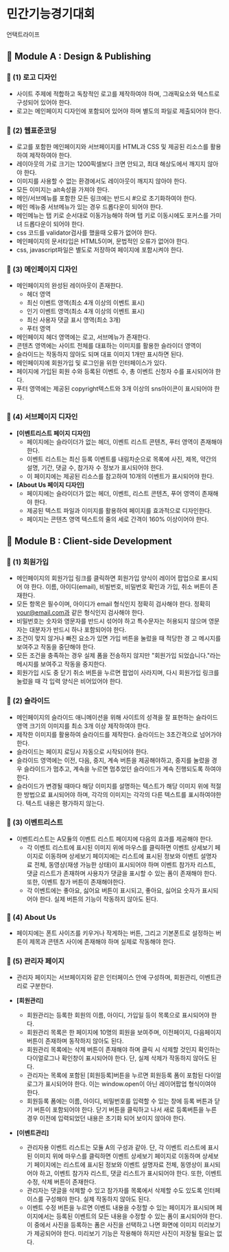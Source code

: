 # 민간기능경기대회
언택트라이프

## 🚀 Module A : Design & Publishing
### 🎯 (1) 로고 디자인
- 사이트 주제에 적합하고 독창적인 로고를 제작하여야 하며, 그래픽요소와 텍스트로 구성되어 있어야 한다.
- 로고는 메인페이지 디자인에 포함되어 있어야 하며 별도의 파일로 제출되어야 한다.

### 🎯 (2) 웹표준코딩
- 로고를 포함한 메인페이지와 서브페이지를 HTML과 CSS 및 제공된 리소스를 활용하여 제작하여야 한다.
- 레이아웃의 가로 크기는 1200픽셀보다 크면 안되고, 최대 해상도에서 깨지지 않아야 한다.
- 이미지를 사용할 수 없는 환경에서도 레이아웃이 깨지지 않아야 한다.
- 모든 이미지는 alt속성을 가져야 한다.
- 메인/서브메뉴를 포함한 모든 링크에는 반드시 #으로 초기화하여야 한다.
- 메인 메뉴중 서브메뉴가 있는 경우 드롭다운이 되어야 한다.
- 메인메뉴는 탭 키로 순서대로 이동가능해야 하며 탭 키로 이동시에도 포커스를 가미녀 드롭다운이 되어야 한다.
- css 코드를 validator검사를 했을때 오류가 없어야 한다.
- 메인페이지의 문서타입은 HTML5이며, 문법적인 오류가 없어야 한다.
- css, javascript파일은 별도로 저장하여 페이지에 포함시켜야 한다.

### 🎯 (3) 메인페이지 디자인 
- 메인페이지의 완성된 레이아웃이 존재한다.
	- 헤더 영역
	- 최신 이벤트 영역(최소 4개 이상의 이벤트 표시)
	- 인기 이벤트 영역(최소 4개 이상의 이벤트 표시)
	- 최신 사용자 댓글 표시 영역(최소 3개)
	- 푸터 영역
- 메인페이지 헤더 영역에는 로고, 서브메뉴가 존재한다.
- 콘텐츠 영역에는 사이트 전체를 대표하는 이미지를 활용한 슬라이더 영역이 
- 슬라이드는 작동하지 않아도 되며 대표 이미지 1개만 표시하면 된다.
- 메인페이지에 회원가입 및 로그인을 위한 인터페이스가 있다.
- 페이지에 가입된 회원 수와 등록된 이벤트 수, 총 이벤트 신청자 수를 표시되어야 한다.
- 푸터 영역에는 제공된 copyright텍스트와 3개 이상의 sns아이콘이 표시되어야 한다.

### 🎯 (4) 서브페이지 디자인
- __[이벤트리스트 페이지 디자인]__
	- 페이지에는 슬라이더가 없는 헤더, 이벤트 리스트 콘텐츠, 푸터 영역이 존재해야 한다.
	- 이벤트 리스트는 최신 등록 이벤트를 내림차순으로 목록에 사진, 제목, 약간의 설명, 기간, 댓글 수, 참가자 수 정보가 표시되어야 한다.
	- 이 페이지에는 제공된 리소스를 참고하여 10개의 이벤트가 표시되어야 한다.
- __[About Us 페이지 디자인]__
	- 페이지에는 슬라이더가 없는 헤더, 이벤트, 리스트 콘텐츠, 푸어 영역이 존재해야 한다.
	- 제공된 텍스트 파일과 이미지를 활용하여 페이지를 효과적으로 디자인한다.
	- 페이지는 콘텐츠 영역 텍스트의 줄의 세로 간격이 160% 이상이어야 한다.

## 🚀 Module B : Client-side Development
### 🎯 (1) 회원가입
- 메인페이지의 회원가입 링크를 클릭하면 회원가입 양식이 레이어 팝업으로 표시되어
야 한다. 이름, 아이디(email), 비빌번호, 비밀번호 확인과 가입, 취소 버튼이
존재한다.
- 모든 항목은 필수이며, 아이디가 email 형식인지 정확히 검사해야 한다. 정확히 your@email.com과 같은 형식인지 검사해야 한다.
- 비밀번호는 숫자와 영문자를 반드시 섞어야 하고 특수문자는 허용되지 않으며 영문
자는 대분자가 반드시 하나 포함되어야 한다.
- 조건이 맞지 않거나 빠진 요소가 있면 가입 버튼을 눌렀을 때 적당한 경
고 메시지를 보여주고 작동을 중단해야 한다.
- 모든 조건을 충족하는 경우 실제 폼을 전송하지 않지만 "회원가입 되었습니다."라는
메시지를 보여주고 작동을 중지한다.
- 회원가입 시도 중 닫기 취소 버튼을 누르면 팝업이 사라지며, 다시 회원가입 링크를
눌렀을 때 각 입력 양식은 비어있어야 한다.

### 🎯 (2) 슬라이드
- 메인페이지의 슬라이드 애니메이션을 위해 사이트의 성격을 잘 표현하는 슬라이드 영역 크기의 이미지를 최소 3개 이상 제작하여야 한다.
- 제작한 이미지를 활용하여 슬라이드를 제작한다. 슬라이드는 3초간격으로 넘어가야 한다.
- 슬라이드는 페이지 로딩시 자동으로 시작되어야 한다.
- 슬라이드 영역에는 이전, 다음, 중지, 계속 버튼을 제공해야하고, 중지를 눌렀을 경우 슬라이드가 멈추고, 계속을 누르면 멈추었던 슬라이드가 계속 진행되도록 하여야 한다.
- 슬라이드가 변경될 때마다 해당 이미지를 설명하는 텍스트가 해당 이미지 위에 적절한 방법으로 표시되어야 하며, 각각의 이미지는 각각의 다른 텍스트를 표시하여야한다. 텍스트 내용은 평가하지 않는다.

### 🎯 (3) 이벤트리스트
- 이벤트리스트는 A모듈의 이벤트 리스트 페이지에 다음의 효과를 제공해야 한다.
	- 각 이벤트 리스트에 표시된 이미지 위에 마우스를 클릭하면 이벤트 상세보기 페이지로 이동하며 상세보기 페이지에는 리스트에 표시된 정보와 이벤트 설명자료 전체, 동영상(재생 가능한 상태)이 표시되어야 하며 이벤트 참가자 리스트, 댓글 리스트가 존재하며 사용자가 댓글을 표시할 수 있는 폼이 존재해야 한다. 또한, 이벤트 참가 버튼이 존재해야한다.
	- 각 이벤트에는 좋아요, 싫어요 버튼이 표시되고, 좋아요, 싫어요 숫자가 표시되어야 한다. 실제 버튼의 기능이 작동하지 않아도 된다.

### 🎯 (4) About Us
- 페이지에는 폰트 사이즈를 키우거나 작게하는 버튼, 그리고 기본폰트로 설정하는 버튼이 제목과 콘텐츠 사이에 존재해야 하며 실제로 작동해야 한다.

### 🎯 (5) 관리자 페이지
- 관리자 페이지는 서브페이지와 같은 인터페이스 안에 구성하며, 회원관리, 이벤트관리로 구분한다.
- __[회원관리]__
	- 회원관리는 등록한 회원의 이름, 아이디, 가입일 등이 목록으로 표시되어야 한다.
	- 회원관리 목록은 한 페이지에 10명의 회원을 보여주며, 이전페이지, 다음페이지 버튼이 존재하며 동작하지 않아도 된다.
	- 회원관리 목록에는 삭제 버튼이 존재해야 하며 클릭 시 삭제할 것인지 확인하는 다이얼로그나 확인창이 표시되어야 한다. 단, 실제 삭제가 작동하지 않아도 된다.
	- 관리자는 목록에 포함된 [회원등록]버튼을 누르면 회원등록 폼이 포함된 다이얼로그가 표시되어야 한다. 이는 window.open이 아닌 레이어팝업 형식이여야 한다.
	- 회원등록 폼에는 이름, 아이디, 비밀번호를 입력할 수 있는 창에 등록 버튼과 닫기 버튼이 포함되어야 한다. 닫기 버튼을 클릭하고 나서 새로 등록버튼을 누른 경우 이전에 입력되었던 내용은 초기화 되어 보이지 않아야 한다.

- __[이벤트관리]__
	- 관리자용 이벤트 리스트는 모듈 A의 구성과 같아. 단, 각 이벤트 리스트에 표시된 이미지 위에 마우스를 클릭하면 이벤트 상세보기 페이지로 이동하며 상세보기 페이지에는 리스트에 표시된 정보와 이벤트 설명자료 전체, 동영상이 표시되어야 하고, 이벤트 참가자 리스트, 댓글 리스트가 표시되어야 한다. 또한, 이벤트 수정, 삭제 버튼이 존재한다.
	- 관리자는 댓글을 삭제할 수 있고 참가자를 목록에서 삭제할 수도 있도록 인터페이스를 구성해야 한다. 실제 작동하지 않아도 된다.
	- 이벤트 수정 버튼을 누르면 이벤트 내용을 수정할 수 있는 페이지가 표시되며 페이지에서는 등록된 이벤트의 모든 내용을 수정할 수 있는 폼이 표시되어야 한다. 이 중에서 사진을 등록하는 폼은 사진을 선택하고 나면 화면에 이미지 미리보기가 제공되어야 한다. 미리보기 기능은 작용해야 하지만 사진이 저장될 필요는 없다.